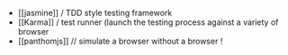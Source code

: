 * [[jasmine]] / TDD style testing framework 
* [[Karma]] / test runner (launch the testing process against a variety of browser  
* [[panthomjs]] // simulate a browser without a browser !  